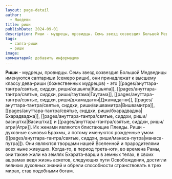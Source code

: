 ```yaml
---
layout: page-detail
author:
  - Яшодеви
title: риши
publishDate: 2024-09-01
description: Риши - мудрецы, провидцы. Семь звезд созвездия Большой Медведицы именуются саптариши (семеро риши), они принадлежат к высшему классу дева-риши (божественных мудрецов) - это Кашьяпа, Гаутама, Джамадагни, Вишвамитра, Бхарадваджа, Васиштха и Атри. Их женами являются блистающие Плеяды. Риши - духовные сыновья Брахмы, а потому именуются рожденные умом (манаса-путра). Они являются творцами нашей Вселенной и прародителями всех ныне живущих.
tags:
  - сапта-риши
  - риши
image: 
комментарий: добавить информацию
---
```

**Риши** - мудрецы, провидцы. Семь звезд созвездия Большой Медведицы именуются саптариши (семеро риши), они принадлежат к высшему классу дева-риши (божественных мудрецов) - это [[pages/ануттара-тантра/святые, сиддхи, риши/кашьяпа|Кашьяпа]], [[pages/ануттара-тантра/святые, сиддхи, риши/гаутама|Гаутама]], [[pages/ануттара-тантра/святые, сиддхи, риши/джамадагни|Джамадагни]], [[pages/ануттара-тантра/святые, сиддхи, риши/вишвамитра|Вишвамитра]], [[pages/ануттара-тантра/святые, сиддхи, риши/бхарадваджа|Бхарадваджа]], [[pages/ануттара-тантра/святые, сиддхи, риши/васиштха|Васиштха]] и [[pages/ануттара-тантра/святые, сиддхи, риши/атри|Атри]]. Их женами являются блистающие Плеяды. Риши - духовные сыновья Брахмы, а потому именуются рожденные умом ([[pages/ануттара-тантра/святые, сиддхи, риши/манаса-путра|манаса-путра]]). Они являются творцами нашей Вселенной и прародителями всех ныне живущих. Когда-то, в период трета-юги, во времена Рамы, они также жили на землях Бхарата-варши в земных телах, в своих ашрамах ведя жизнь аскетов, следующих пути Освобождения, достигли великих духовных знаний и обрели способности странствовать в трех мирах, став подобными богам.

